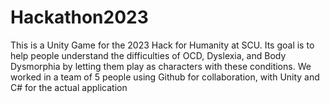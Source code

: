 # Hackathon2023

This is a Unity Game for the 2023 Hack for Humanity at SCU. Its goal is to help people understand the difficulties of OCD, Dyslexia, and Body Dysmorphia by letting them play as characters with these conditions. We worked in a team of 5 people using Github for collaboration, with Unity and C# for the actual application
